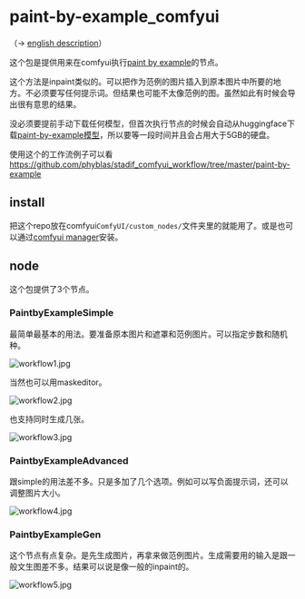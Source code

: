 # paint-by-example_comfyui

（→ [english description](https://github-com.translate.goog/phyblas/paint-by-example_comfyui/blob/master/README.md?_x_tr_sl=zh-CN&_x_tr_tl=en&_x_tr_hl=zh-CN&_x_tr_pto=wapp)）

这个包是提供用来在comfyui执行[paint by example](https://github.com/Fantasy-Studio/Paint-by-Example)的节点。

这个方法是inpaint类似的。可以把作为范例的图片插入到原本图片中所要的地方。不必须要写任何提示词。但结果也可能不太像范例的图。虽然如此有时候会导出很有意思的结果。

没必须要提前手动下载任何模型，但首次执行节点的时候会自动从huggingface下载[paint-by-example模型](https://huggingface.co/Fantasy-Studio/Paint-by-Example)，所以要等一段时间并且会占用大于5GB的硬盘。

使用这个的工作流例子可以看 https://github.com/phyblas/stadif_comfyui_workflow/tree/master/paint-by-example


## install

把这个repo放在comfyui`ComfyUI/custom_nodes/`文件夹里的就能用了。或是也可以通过[comfyui manager](https://github.com/ltdrdata/ComfyUI-Manager)安装。


## node

这个包提供了3个节点。

### PaintbyExampleSimple

最简单最基本的用法。要准备原本图片和遮罩和范例图片。可以指定步数和随机种。

![workflow1.jpg](https://github.com/phyblas/stadif_comfyui_workflow/blob/master/paint-by-example/workflow1.jpg)

当然也可以用maskeditor。

![workflow2.jpg](https://github.com/phyblas/stadif_comfyui_workflow/blob/master/paint-by-example/workflow2.jpg)

也支持同时生成几张。

![workflow3.jpg](https://github.com/phyblas/stadif_comfyui_workflow/blob/master/paint-by-example/workflow3.jpg)


### PaintbyExampleAdvanced

跟simple的用法差不多。只是多加了几个选项。例如可以写负面提示词，还可以调整图片大小。

![workflow4.jpg](https://github.com/phyblas/stadif_comfyui_workflow/blob/master/paint-by-example/workflow4.jpg)

### PaintbyExampleGen

这个节点有点复杂。是先生成图片，再拿来做范例图片。生成需要用的输入是跟一般文生图差不多。结果可以说是像一般的inpaint的。

![workflow5.jpg](https://github.com/phyblas/stadif_comfyui_workflow/blob/master/paint-by-example/workflow5.jpg)